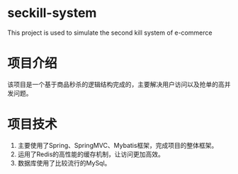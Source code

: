 # seckill-system
This project is used to simulate the second kill system of e-commerce

# 项目介绍
该项目是一个基于商品秒杀的逻辑结构完成的，主要解决用户访问以及抢单的高并发问题。
# 项目技术
1. 主要使用了Spring、SpringMVC、Mybatis框架，完成项目的整体框架。
2. 运用了Redis的高性能的缓存机制，让访问更加高效。
3. 数据库使用了比较流行的MySql。

